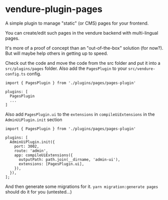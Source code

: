 # vendure-plugin-pages

A simple plugin to manage "static" (or CMS) pages for your frontend.

You can create/edit such pages in the vendure backend with multi-lingual pages.

It's more of a proof of concept than an "out-of-the-box" solution (for now?). But will maybe help others in getting up to speed.

Check out the code and move the code from the src folder and put it into a `src/plugins/pages` folder. Also add the `PagesPlugin` to your `src/vendure-config.ts` config.

```
import { PagesPlugin } from './plugins/pages/pages-plugin'

plugins: [
  PagesPlugin
  ...
]
```

Also add `PagesPlugin.ui` to the `extensions` in `compileUiExtensions` in the `AdminUiPlugin.init` section

```
import { PagesPlugin } from './plugins/pages/pages-plugin'

plugins: [
  AdminUiPlugin.init({
    port: 3002,
    route: 'admin',
    app: compileUiExtensions({
      outputPath: path.join(__dirname, 'admin-ui'),
      extensions: [PagesPlugin.ui],
    }),
  }),
];

```

And then generate some migrations for it. `yarn migration:generate pages` should do it for you (untested...)
